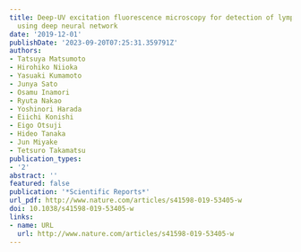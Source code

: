 ```yaml
---
title: Deep-UV excitation fluorescence microscopy for detection of lymph node metastasis
  using deep neural network
date: '2019-12-01'
publishDate: '2023-09-20T07:25:31.359791Z'
authors:
- Tatsuya Matsumoto
- Hirohiko Niioka
- Yasuaki Kumamoto
- Junya Sato
- Osamu Inamori
- Ryuta Nakao
- Yoshinori Harada
- Eiichi Konishi
- Eigo Otsuji
- Hideo Tanaka
- Jun Miyake
- Tetsuro Takamatsu
publication_types:
- '2'
abstract: ''
featured: false
publication: '*Scientific Reports*'
url_pdf: http://www.nature.com/articles/s41598-019-53405-w
doi: 10.1038/s41598-019-53405-w
links:
- name: URL
  url: http://www.nature.com/articles/s41598-019-53405-w
---
```


